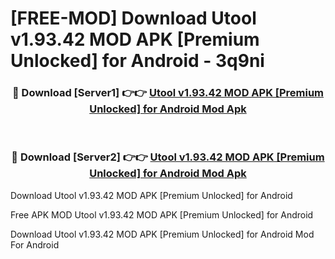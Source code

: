# [FREE-MOD] Download Utool v1.93.42 MOD APK [Premium Unlocked] for Android - 3q9ni


<div align="center">
<h3>🔴 Download [Server1] 👉👉 <a href="https://apk-comot.site?title=Utool_v1.93.42_MOD_APK_[Premium_Unlocked]_for_Android">Utool v1.93.42 MOD APK [Premium Unlocked] for Android Mod Apk</a></h3><br>

<h3>🔴 Download [Server2] 👉👉 <a href="https://apk-comot.site?title=Utool_v1.93.42_MOD_APK_[Premium_Unlocked]_for_Android">Utool v1.93.42 MOD APK [Premium Unlocked] for Android Mod Apk</a></h3>
</div>



Download Utool v1.93.42 MOD APK [Premium Unlocked] for Android 

Free APK MOD Utool v1.93.42 MOD APK [Premium Unlocked] for Android 

Download Utool v1.93.42 MOD APK [Premium Unlocked] for Android Mod For Android
